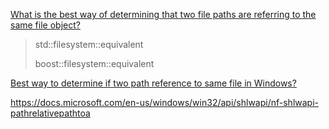[What is the best way of determining that two file paths are referring to the same file object?](https://stackoverflow.com/questions/29497131/what-is-the-best-way-of-determining-that-two-file-paths-are-referring-to-the-sam)

> std::filesystem::equivalent
>
> boost::filesystem::equivalent

[Best way to determine if two path reference to same file in Windows?](https://stackoverflow.com/questions/562701/best-way-to-determine-if-two-path-reference-to-same-file-in-windows)

https://docs.microsoft.com/en-us/windows/win32/api/shlwapi/nf-shlwapi-pathrelativepathtoa
